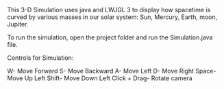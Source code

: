 This 3-D Simulation uses java and LWJGL 3 to display how spacetime is curved
by various masses in our solar system: Sun, Mercury, Earth, moon, Jupiter. 

To run the simulation, open the project folder and run the Simulation.java file. 

Controls for Simulation:

W- Move Forward
S- Move Backward
A- Move Left
D- Move Right
Space- Move Up
Left Shift- Move Down
Left Click + Drag- Rotate camera
